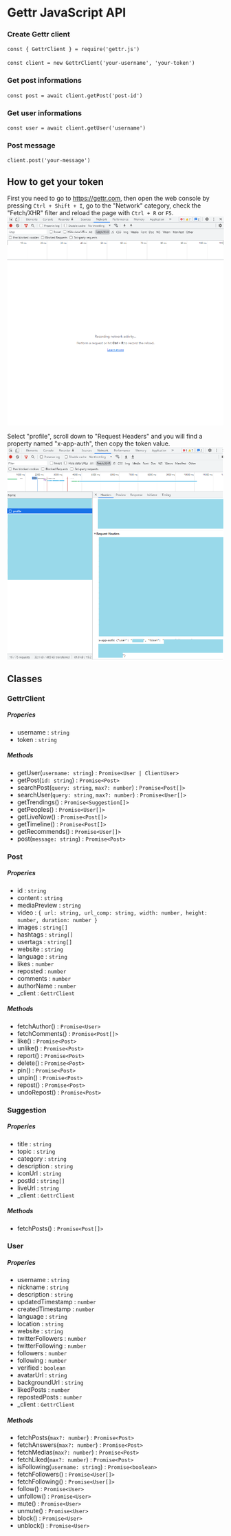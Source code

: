 # Gettr JavaScript API

### Create Gettr client
```
const { GettrClient } = require('gettr.js')

const client = new GettrClient('your-username', 'your-token')
```

### Get post informations
```
const post = await client.getPost('post-id')
```
### Get user informations
```
const user = await client.getUser('username')
```
### Post message
```
client.post('your-message')
```

## How to get your token

First you need to go to https://gettr.com, then open the web console by pressing `Ctrl + Shift + I`, go to the "Network" category, check the "Fetch/XHR" filter and reload the page with `Ctrl + R` or `F5`.
![](img/screen1.png)

Select "profile", scroll down to "Request Headers" and you will find a property named "x-app-auth", then copy the token value.
![](img/screen2.png)

## Classes


### GettrClient

##### Properies
- username : `string`
- token : `string`
##### Methods
- getUser(`username: string`) : `Promise<User | ClientUser>`
- getPost(`id: string`) : `Promise<Post>`
- searchPost(`query: string`, `max?: number`) : `Promise<Post[]>`
- searchUser(`query: string`, `max?: number`) : `Promise<User[]>`
- getTrendings() : `Promise<Suggestion[]>`
- getPeoples() : `Promise<User[]>`
- getLiveNow() : `Promise<Post[]>`
- getTimeline() : `Promise<Post[]>`
- getRecommends() : `Promise<User[]>`
- post(`message: string`) : `Promise<Post>`

### Post

##### Properies
- id : `string`
- content : `string`
- mediaPreview : `string`
- video : `{ url: string, url_comp: string, width: number, height: number, duration: number }`
- images : `string[]`
- hashtags : `string[]`
- usertags : `string[]`
- website : `string`
- language : `string`
- likes : `number`
- reposted : `number`
- comments : `number`
- authorName : `number`
- _client : `GettrClient`
##### Methods
- fetchAuthor() : `Promise<User>`
- fetchComments() : `Promise<Post[]>`
- like() : `Promise<Post>`
- unlike() : `Promise<Post>`
- report() : `Promise<Post>`
- delete() : `Promise<Post>`
- pin() : `Promise<Post>`
- unpin() : `Promise<Post>`
- repost() : `Promise<Post>`
- undoRepost() : `Promise<Post>`

### Suggestion

##### Properies
- title : `string`
- topic : `string`
- category : `string`
- description : `string`
- iconUrl : `string`
- postId : `string[]`
- liveUrl : `string`
- _client : `GettrClient`
##### Methods
- fetchPosts() : `Promise<Post[]>`

### User

##### Properies
- username : `string`
- nickname : `string`
- description : `string`
- updatedTimestamp : `number`
- createdTimestamp : `number`
- language : `string`
- location : `string`
- website : `string`
- twitterFollowers : `number`
- twitterFollowing : `number`
- followers : `number`
- following : `number`
- verified : `boolean`
- avatarUrl : `string`
- backgroundUrl : `string`
- likedPosts : `number`
- repostedPosts : `number`
- _client : `GettrClient`
##### Methods
- fetchPosts(`max?: number`) : `Promise<Post>`
- fetchAnswers(`max?: number`) : `Promise<Post>`
- fetchMedias(`max?: number`) : `Promise<Post>`
- fetchLiked(`max?: number`) : `Promise<Post>`
- isFollowing(`username: string`) : `Promise<boolean>`
- fetchFollowers() : `Promise<User[]>`
- fetchFollowing() : `Promise<User[]>`
- follow() : `Promise<User>`
- unfollow() : `Promise<User>`
- mute() : `Promise<User>`
- unmute() : `Promise<User>`
- block() : `Promise<User>`
- unblock() : `Promise<User>`